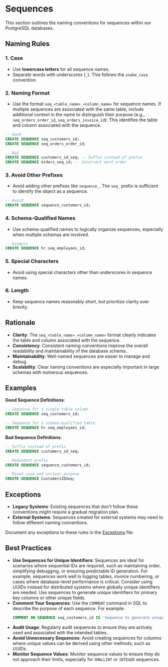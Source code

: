 # Sequences

This section outlines the naming conventions for sequences within our PostgreSQL databases.

## Naming Rules

### 1. Case

- Use **lowercase letters** for all sequence names.
- Separate words with underscores (`_`). This follows the `snake_case` convention.

### 2. Naming Format

- Use the format `seq_<table_name>_<column_name>` for sequence names. If multiple sequences are associated with the same table, include additional context in the name to distinguish their purpose (e.g., `seq_orders_order_id`, `seq_orders_invoice_id`). This identifies the table and column associated with the sequence.

```sql
-- Good
CREATE SEQUENCE seq_customers_id;
CREATE SEQUENCE seq_orders_order_id;

-- Bad
CREATE SEQUENCE customers_id_seq; -- Suffix instead of prefix
CREATE SEQUENCE orders_seq_id; -- Incorrect word order
```

### 3. Avoid Other Prefixes

- Avoid adding other prefixes like `sequence_`. The `seq_` prefix is sufficient to identify the object as a sequence.

```sql
-- Avoid
CREATE SEQUENCE sequence_customers_id;
```

### 4. Schema-Qualified Names

- Use schema-qualified names to logically organize sequences, especially when multiple schemas are involved.

```sql
-- Example
CREATE SEQUENCE hr.seq_employees_id;
```

### 5. Special Characters

- Avoid using special characters other than underscores in sequence names.

### 6. Length

- Keep sequence names reasonably short, but prioritize clarity over brevity.

## Rationale

- **Clarity**: The `seq_<table_name>_<column_name>` format clearly indicates the table and column associated with the sequence.
- **Consistency**: Consistent naming conventions improve the overall readability and maintainability of the database schema.
- **Maintainability**: Well-named sequences are easier to manage and debug.
- **Scalability**: Clear naming conventions are especially important in large schemas with numerous sequences.

## Examples

**Good Sequence Definitions**:

```sql
-- Sequence for a single table column
CREATE SEQUENCE seq_customers_id;

-- Sequence for a schema-qualified table
CREATE SEQUENCE hr.seq_employees_id;
```

**Bad Sequence Definitions**:

```sql
-- Suffix instead of prefix
CREATE SEQUENCE customers_id_seq;

-- Redundant prefix
CREATE SEQUENCE sequence_customers_id;

-- Mixed case and unclear purpose
CREATE SEQUENCE CustomersIDSeq;
```

## Exceptions

- **Legacy Systems**: Existing sequences that don't follow these conventions might require a gradual migration plan.
- **External Systems**: Sequences created for external systems may need to follow different naming conventions.

Document any exceptions to these rules in the [Exceptions](exceptions.md) file.

## Best Practices

- **Use Sequences for Unique Identifiers**: Sequences are ideal for scenarios where sequential IDs are required, such as maintaining order, simplifying debugging, or ensuring predictable ID generation. For example, sequences work well in logging tables, invoice numbering, or cases where database-level performance is critical. Consider using UUIDs instead for distributed systems where globally unique identifiers are needed. Use sequences to generate unique identifiers for primary key columns or other unique fields.
- **Comment Your Sequences**: Use the `COMMENT` command in SQL to describe the purpose of each sequence. For example:
  ```sql
  COMMENT ON SEQUENCE seq_customers_id IS 'Sequence to generate unique IDs for the customers table. This sequence is tied to the id column of the customers table and is used to ensure unique identification. It can also be extended to composite key scenarios or shared across tables in advanced schemas, as needed.';
  ```
- **Audit Usage**: Regularly audit sequences to ensure they are actively used and associated with the intended tables.
- **Avoid Unnecessary Sequences**: Avoid creating sequences for columns where unique values can be derived using other methods, such as UUIDs.
- **Monitor Sequence Values**: Monitor sequence values to ensure they do not approach their limits, especially for `SMALLINT` or `INTEGER` sequences.
